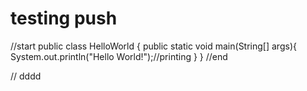 # testing push

//start
public class HelloWorld {
    public static void main(String[] args){
        System.out.println("Hello World!");//printing
    }
}
//end

// dddd
